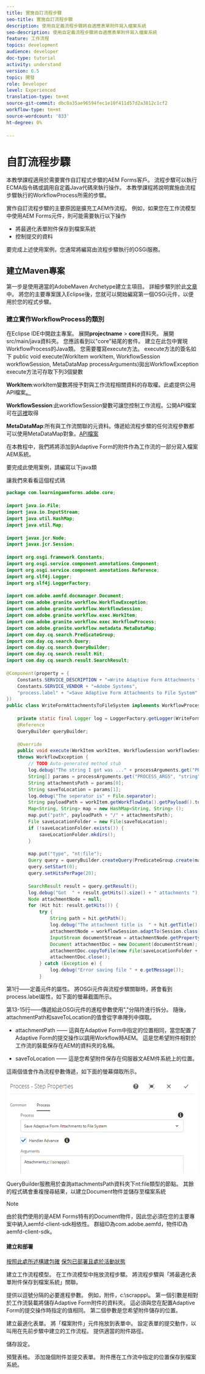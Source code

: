 ```yaml
---
title: 實施自訂流程步驟
seo-title: 實施自訂流程步驟
description: 使用自定義流程步驟將自適應表單附件寫入檔案系統
seo-description: 使用自定義流程步驟將自適應表單附件寫入檔案系統
feature: 工作流程
topics: development
audience: developer
doc-type: tutorial
activity: understand
version: 6.5
topic: 開發
role: Developer
level: Experienced
translation-type: tm+mt
source-git-commit: dbc0a35ae96594fec1e10f411d57d2a3812c1cf2
workflow-type: tm+mt
source-wordcount: '833'
ht-degree: 0%

---
```



# 自訂流程步驟

本教學課程適用於需要實作自訂程式步驟的AEM Forms客戶。 流程步驟可以執行ECMA指令碼或調用自定義Java代碼來執行操作。 本教學課程將說明實施由流程步驟執行的WorkflowProcess所需的步驟。

實作自訂流程步驟的主要原因是擴充工AEM作流程。 例如，如果您在工作流模型中使用AEM Forms元件，則可能需要執行以下操作

* 將最適化表單附件保存到檔案系統
* 控制提交的資料

要完成上述使用案例，您通常將編寫由流程步驟執行的OSGi服務。

## 建立Maven專案

第一步是使用適當的AdobeMaven Archetype建立主項目。 詳細步驟列於此[文章](https://experienceleague.adobe.com/docs/experience-manager-learn/forms/create-your-first-osgi-bundle.html?lang=en)中。 將您的主要專案匯入Eclipse後，您就可以開始編寫第一個OSGi元件，以便用於您的程式步驟。


### 建立實作WorkflowProcess的類別

在Eclipse IDE中開啟主專案。 展開&#x200B;**projectname** > **core**資料夾。 展開src/main/java資料夾。 您應該看到以&quot;core&quot;結尾的套件。 建立在此包中實現WorkflowProcess的Java類。 您需要覆寫execute方法。 execute方法的簽名如下
public void execute(WorkItem workItem, WorkflowSession workflowSession, MetaDataMap processArguments)拋出WorkflowException
execute方法可存取下列3個變數

**WorkItem**:workItem變數將授予對與工作流程相關資料的存取權。此處提供公用API檔案[。](https://helpx.adobe.com/experience-manager/6-3/sites/developing/using/reference-materials/diff-previous/changes/com.adobe.granite.workflow.WorkflowSession.html)

**WorkflowSession**:此workflowSession變數可讓您控制工作流程。公開API檔案可在[這裡](https://helpx.adobe.com/experience-manager/6-3/sites/developing/using/reference-materials/diff-previous/changes/com.adobe.granite.workflow.WorkflowSession.html)取得

**MetaDataMap**:所有與工作流關聯的元資料。傳遞給流程步驟的任何流程參數都可以使用MetaDataMap對象。[API檔案](https://helpx.adobe.com/experience-manager/6-5/sites/developing/using/reference-materials/javadoc/com/adobe/granite/workflow/metadata/MetaDataMap.html)

在本教程中，我們將將添加到Adaptive Form的附件作為工作流的一部分寫入檔案AEM系統。

要完成此使用案例，請編寫以下java類

讓我們來看看這個程式碼

```java
package com.learningaemforms.adobe.core;

import java.io.File;
import java.io.InputStream;
import java.util.HashMap;
import java.util.Map;

import javax.jcr.Node;
import javax.jcr.Session;

import org.osgi.framework.Constants;
import org.osgi.service.component.annotations.Component;
import org.osgi.service.component.annotations.Reference;
import org.slf4j.Logger;
import org.slf4j.LoggerFactory;

import com.adobe.aemfd.docmanager.Document;
import com.adobe.granite.workflow.WorkflowException;
import com.adobe.granite.workflow.WorkflowSession;
import com.adobe.granite.workflow.exec.WorkItem;
import com.adobe.granite.workflow.exec.WorkflowProcess;
import com.adobe.granite.workflow.metadata.MetaDataMap;
import com.day.cq.search.PredicateGroup;
import com.day.cq.search.Query;
import com.day.cq.search.QueryBuilder;
import com.day.cq.search.result.Hit;
import com.day.cq.search.result.SearchResult;

@Component(property = {
	Constants.SERVICE_DESCRIPTION + "=Write Adaptive Form Attachments to File System",
	Constants.SERVICE_VENDOR + "=Adobe Systems",
	"process.label" + "=Save Adaptive Form Attachments to File System"
})
public class WriteFormAttachmentsToFileSystem implements WorkflowProcess {

	private static final Logger log = LoggerFactory.getLogger(WriteFormAttachmentsToFileSystem.class);
	@Reference
	QueryBuilder queryBuilder;

	@Override
	public void execute(WorkItem workItem, WorkflowSession workflowSession, MetaDataMap processArguments)
	throws WorkflowException {
		// TODO Auto-generated method stub
		log.debug("The string I got was ..." + processArguments.get("PROCESS_ARGS", "string").toString());
		String[] params = processArguments.get("PROCESS_ARGS", "string").toString().split(",");
		String attachmentsPath = params[0];
		String saveToLocation = params[1];
		log.debug("The seperator is" + File.separator);
		String payloadPath = workItem.getWorkflowData().getPayload().toString();
		Map<String, String> map = new HashMap<String, String> ();
		map.put("path", payloadPath + "/" + attachmentsPath);
		File saveLocationFolder = new File(saveToLocation);
		if (!saveLocationFolder.exists()) {
			saveLocationFolder.mkdirs();
		}

		map.put("type", "nt:file");
		Query query = queryBuilder.createQuery(PredicateGroup.create(map), workflowSession.adaptTo(Session.class));
		query.setStart(0);
		query.setHitsPerPage(20);

		SearchResult result = query.getResult();
		log.debug("Got  " + result.getHits().size() + " attachments ");
		Node attachmentNode = null;
		for (Hit hit: result.getHits()) {
			try {
				String path = hit.getPath();
				log.debug("The attachment title is  " + hit.getTitle() + " and the attachment path is  " + path);
				attachmentNode = workflowSession.adaptTo(Session.class).getNode(path + "/jcr:content");
				InputStream documentStream = attachmentNode.getProperty("jcr:data").getBinary().getStream();
				Document attachmentDoc = new Document(documentStream);
				attachmentDoc.copyToFile(new File(saveLocationFolder + File.separator + hit.getTitle()));
				attachmentDoc.close();
			} catch (Exception e) {
				log.debug("Error saving file " + e.getMessage());
			}
```

第1行——定義元件的屬性。 將OSGi元件與流程步驟關聯時，將會看到process.label屬性，如下面的螢幕截圖所示。

第13-15行——傳遞給此OSGi元件的進程參數使用&quot;,&quot;分隔符進行拆分。 隨後，attachmentPath和saveToLocation的值會從字串陣列中擷取。

* attachmentPath —— 這與在Adaptive Form中指定的位置相同，當您配置了Adaptive Form的提交操作以調用Workflow時AEM。 這是您希望附件相對於工作流的裝載保存在AEM的資料夾的名稱。

* saveToLocation —— 這是您希望附件保存在伺服器文AEM件系統上的位置。

這兩個值會作為流程參數傳遞，如下面的螢幕擷取所示。

![ProcessStep](assets/implement-process-step.gif)

QueryBuilder服務用於查詢attachmentsPath資料夾下nt:file類型的節點。 其餘的程式碼會重複搜尋結果，以建立Document物件並儲存至檔案系統


>[!NOTE]
>
>由於我們使用的是AEM Forms特有的Document物件，因此您必須在您的主要專案中納入aemfd-client-sdk相依性。 群組ID為com.adobe.aemfd，物件ID為aemfd-client-sdk。

#### 建立和部署

[按照此處所述構建包確](https://experienceleague.adobe.com/docs/experience-manager-learn/forms/create-your-first-osgi-bundle.html?lang=en#build-your-project)
[保包已部署且處於活動狀態](http://localhost:4502/system/console/bundles)

建立工作流程模型。 在工作流模型中拖放流程步驟。 將流程步驟與「將最適化表單附件保存到檔案系統」關聯。

提供以逗號分隔的必要進程參數。 例如，附件，c:\\scrappp\\。 第一個引數是相對於工作流裝載將儲存Adaptive Form附件的資料夾。 這必須與您在配置Adaptive Form的提交操作時指定的值相同。 第二個參數是您希望附件儲存的位置。

建立最適化表單。 將「檔案附件」元件拖放到表單中。 設定表單的提交動作，以叫用在先前步驟中建立的工作流程。 提供適當的附件路徑。

儲存設定。

預覽表格。 添加幾個附件並提交表單。 附件應在工作流中指定的位置保存到檔案系統。

